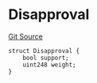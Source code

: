 # Disapproval
[Git Source](https://github.com/llama-community/vertex-v1/blob/1010800eca40d89a7523a4694106df66636f891a/src/utils/Structs.sol)


```solidity
struct Disapproval {
    bool support;
    uint248 weight;
}
```

